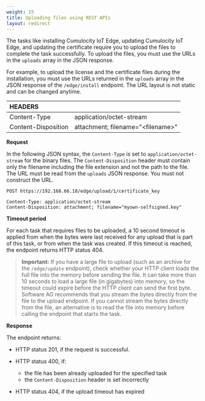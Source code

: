 ```yaml
---
weight: 15
title: Uploading files using REST APIs
layout: redirect
---
```


The tasks like installing Cumulocity IoT Edge, updating Cumulocity IoT Edge, and updating the certificate require you to upload the files to complete the task successfully. To upload the files, you must use the URLs in the `uploads` array in the JSON response.

For example, to upload the license and the certificate files during the installation, you must use the URLs returned in the `uploads` array in the JSON response of the `/edge/install` endpoint. The URL layout is not static and can be changed anytime.

|HEADERS||
|:---|:---|
|Content-Type|application/octet-stream
|Content-Disposition|attachment; filename="\<filename\>"

**Request**

In the following JSON syntax, the `Content-Type` is set to `application/octet-stream` for the binary files. The `Content-Disposition` header must contain only the filename including the file extension and not the path to the file. The URL must be read from the `uploads` JSON response. You must not construct the URL.

```http
POST https://192.168.66.10/edge/upload/1/certificate_key

Content-Type: application/octet-stream
Content-Disposition: attachment; filename="myown-selfsigned.key"
```

**Timeout period**

For each task that requires files to be uploaded, a 10 second timeout is applied from when the bytes were last received for any upload that is part of this task, or from when the task was created. If this timeout is reached, the endpoint returns HTTP status 404.

>**Important:** If you have a large file to upload (such as an archive for the `/edge/update` endpoint), check whether your HTTP client loads the full file into the memory before sending the file. It can take more than 10 seconds to load a large file (in gigabytes) into memory, so the timeout could expire before the HTTP client can send the first byte. Software AG recommends that you stream the bytes directly from the file to the upload endpoint. If you cannot stream the bytes directly from the file, an alternative is to read the file into memory before calling the endpoint that starts the task.

**Response**

The endpoint returns:

- HTTP status 201, if the request is successful.

- HTTP status 400, if:

	- the file has been already uploaded for the specified task
	- the `Content-Disposition` header is set incorrectly
	
- HTTP status 404, if the upload timeout has expired	